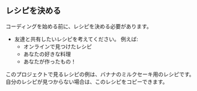 ## レシピを決める

コーディングを始める前に、レシピを決める必要があります。

+ 友達と共有したいレシピを考えてください。 例えば: 
    + オンラインで見つけたレシピ
    + あなたの好きな料理
    + あなたが作ったもの！

このプロジェクトで見るレシピの例は、バナナのミルクセーキ用のレシピです。 自分のレシピが見つからない場合は、このレシピをコピーできます。
